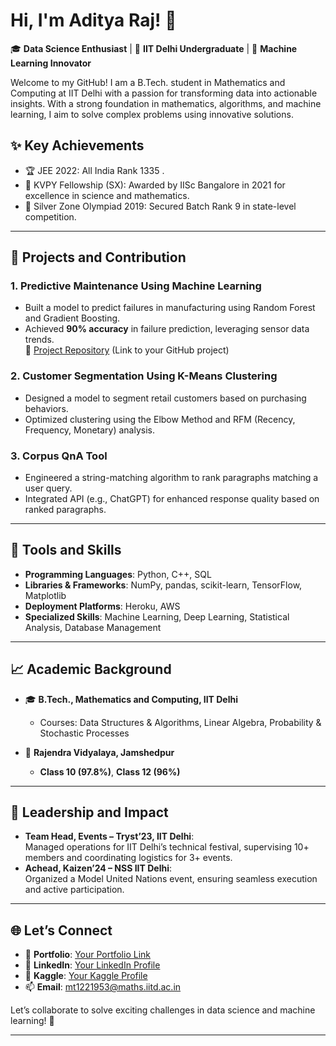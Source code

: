 
# Hi, I'm Aditya Raj! 👋  
🎓 **Data Science Enthusiast** | 🎯 **IIT Delhi Undergraduate** | 🚀 **Machine Learning Innovator**  

Welcome to my GitHub! I am a B.Tech. student in Mathematics and Computing at IIT Delhi with a passion for transforming data into actionable insights. With a strong foundation in mathematics, algorithms, and machine learning, I aim to solve complex problems using innovative solutions.


## ✨ Key Achievements
- 🏆 JEE  2022: All India Rank 1335 .
- 🏅 KVPY Fellowship (SX): Awarded by IISc Bangalore in 2021 for excellence in science and mathematics.
- 📜 Silver Zone Olympiad 2019: Secured Batch Rank 9 in state-level competition.

---

## 📂 Projects and Contribution
### 1. Predictive Maintenance Using Machine Learning
- Built a model to predict failures in manufacturing using Random Forest and Gradient Boosting.
- Achieved **90% accuracy** in failure prediction, leveraging sensor data trends.  
📂 [Project Repository](#) (Link to your GitHub project)

### 2. Customer Segmentation Using K-Means Clustering
- Designed a model to segment retail customers based on purchasing behaviors.
- Optimized clustering using the Elbow Method and RFM (Recency, Frequency, Monetary) analysis.



### 3. Corpus QnA Tool
- Engineered a string-matching algorithm to rank paragraphs matching a user query.
- Integrated API (e.g., ChatGPT) for enhanced response quality based on ranked paragraphs.

---

## 🔧 Tools and Skills
- **Programming Languages**: Python, C++, SQL  
- **Libraries & Frameworks**: NumPy, pandas, scikit-learn, TensorFlow, Matplotlib  
- **Deployment Platforms**: Heroku, AWS  
- **Specialized Skills**: Machine Learning, Deep Learning, Statistical Analysis, Database Management

---

## **📈 Academic Background**
- 🎓 **B.Tech., Mathematics and Computing, IIT Delhi**    
   - Courses: Data Structures & Algorithms, Linear Algebra, Probability & Stochastic Processes  

- 🏫 **Rajendra Vidyalaya, Jamshedpur**  
   - **Class 10 (97.8%)**, **Class 12 (96%)**

---

## **🌟 Leadership and Impact**
- **Team Head, Events – Tryst’23, IIT Delhi**:  
   Managed operations for IIT Delhi’s technical festival, supervising 10+ members and coordinating logistics for 3+ events.  
- **Achead, Kaizen’24 – NSS IIT Delhi**:  
   Organized a Model United Nations event, ensuring seamless execution and active participation.

---

## **🌐 Let’s Connect**
- 📄 **Portfolio**: [Your Portfolio Link](#)  
- 🔗 **LinkedIn**: [Your LinkedIn Profile](https://www.linkedin.com/in/aditya-raj-152373334/)  
- 🏅 **Kaggle**: [Your Kaggle Profile](https://www.kaggle.com/arlis0627)  
- 📫 **Email**: [mt1221953@maths.iitd.ac.in](mailto:mt1221953@maths.iitd.ac.in)  

Let’s collaborate to solve exciting challenges in data science and machine learning! 🚀  

---

